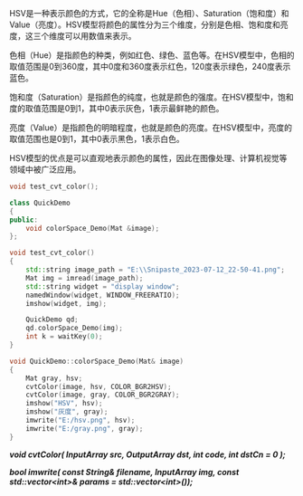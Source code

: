 HSV是一种表示颜色的方式，它的全称是Hue（色相）、Saturation（饱和度）和Value（亮度）。HSV模型将颜色的属性分为三个维度，分别是色相、饱和度和亮度，这三个维度可以用数值来表示。

色相（Hue）是指颜色的种类，例如红色、绿色、蓝色等。在HSV模型中，色相的取值范围是0到360度，其中0度和360度表示红色，120度表示绿色，240度表示蓝色。

饱和度（Saturation）是指颜色的纯度，也就是颜色的强度。在HSV模型中，饱和度的取值范围是0到1，其中0表示灰色，1表示最鲜艳的颜色。

亮度（Value）是指颜色的明暗程度，也就是颜色的亮度。在HSV模型中，亮度的取值范围也是0到1，其中0表示黑色，1表示白色。

HSV模型的优点是可以直观地表示颜色的属性，因此在图像处理、计算机视觉等领域中被广泛应用。

```c++
void test_cvt_color();

class QuickDemo
{
public:
    void colorSpace_Demo(Mat &image);
};

void test_cvt_color()
{
    std::string image_path = "E:\\Snipaste_2023-07-12_22-50-41.png";
    Mat img = imread(image_path);
    std::string widget = "display window";
    namedWindow(widget, WINDOW_FREERATIO); 
    imshow(widget, img);

    QuickDemo qd;
    qd.colorSpace_Demo(img);
    int k = waitKey(0);
}

void QuickDemo::colorSpace_Demo(Mat& image)
{
    Mat gray, hsv;
    cvtColor(image, hsv, COLOR_BGR2HSV);
    cvtColor(image, gray, COLOR_BGR2GRAY);
    imshow("HSV", hsv);
    imshow("灰度", gray);
    imwrite("E:/hsv.png", hsv);
    imwrite("E:/gray.png", gray);
}
```

***void cvtColor( InputArray src, OutputArray dst, int code, int dstCn = 0 );***

***bool imwrite( const String& filename, InputArray img, const std::vector\<int>& params = std::vector\<int>());***